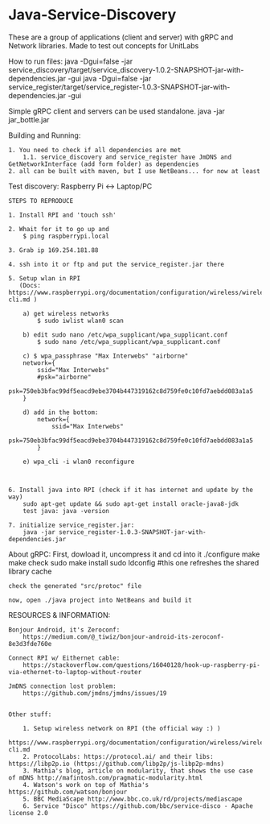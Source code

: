 # Java-Service-Discovery
These are a group of applications (client and server) with gRPC and Network libraries. Made to test out concepts for UnitLabs

How to run files:
    java -Dgui=false -jar service_discovery/target/service_discovery-1.0.2-SNAPSHOT-jar-with-dependencies.jar -gui
    java -Dgui=false -jar service_register/target/service_register-1.0.3-SNAPSHOT-jar-with-dependencies.jar -gui

Simple gRPC client and servers can be used standalone. java -jar jar_bottle.jar

Building and Running:

    1. You need to check if all dependencies are met
        1.1. service_discovery and service_register have JmDNS and GetNetworkInterface (add form folder) as dependencies
    2. all can be built with maven, but I use NetBeans... for now at least

Test discovery: Raspberry Pi <-> Laptop/PC

    STEPS TO REPRODUCE

	1. Install RPI and 'touch ssh'

	2. Whait for it to go up and
		$ ping raspberrypi.local

	3. Grab ip 169.254.181.88

	4. ssh into it or ftp and put the service_register.jar there

	5. Setup wlan in RPI
	   (Docs: https://www.raspberrypi.org/documentation/configuration/wireless/wireless-cli.md )

		a) get wireless networks
			$ sudo iwlist wlan0 scan

		b) edit sudo nano /etc/wpa_supplicant/wpa_supplicant.conf
			$ sudo nano /etc/wpa_supplicant/wpa_supplicant.conf

		c) $ wpa_passphrase "Max Interwebs" "airborne"
		network={
			ssid="Max Interwebs"
			#psk="airborne"
			psk=750eb3bfac99df5eacd9ebe3704b447319162c8d759fe0c10fd7aebdd083a1a5
		}

		d) add in the bottom:
			network={
				ssid="Max Interwebs"
				psk=750eb3bfac99df5eacd9ebe3704b447319162c8d759fe0c10fd7aebdd083a1a5
			}

		e) wpa_cli -i wlan0 reconfigure



	6. Install java into RPI (check if it has internet and update by the way)
		sudo apt-get update && sudo apt-get install oracle-java8-jdk
		test java: java -version

	7. initialize service_register.jar:
		java -jar service_register-1.0.3-SNAPSHOT-jar-with-dependencies.jar

About gRPC:
	First, dowload it, uncompress it and cd into it
	./configure
	make
	make check
	sudo make install
	sudo ldconfig #this one refreshes the shared library cache

	check the generated "src/protoc" file

	now, open ./java project into NetBeans and build it



RESOURCES & INFORMATION:

	Bonjour Android, it's Zeroconf:
		https://medium.com/@_tiwiz/bonjour-android-its-zeroconf-8e3d3fde760e

	Connect RPI w/ Eithernet cable:
		https://stackoverflow.com/questions/16040128/hook-up-raspberry-pi-via-ethernet-to-laptop-without-router

	JmDNS connection lost problem:
		https://github.com/jmdns/jmdns/issues/19


    Other stuff:

        1. Setup wireless network on RPI (the official way :) )
            https://www.raspberrypi.org/documentation/configuration/wireless/wireless-cli.md
        2. ProtocolLabs: https://protocol.ai/ and their libs: https://libp2p.io (https://github.com/libp2p/js-libp2p-mdns)
        3. Mathia's blog, article on modularity, that shows the use case of mDNS http://mafintosh.com/pragmatic-modularity.html
        4. Watson's work on top of Mathia's https://github.com/watson/bonjour
        5. BBC MediaScape http://www.bbc.co.uk/rd/projects/mediascape
        6. Service "Disco" https://github.com/bbc/service-disco - Apache license 2.0
